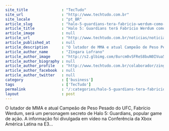 ```yaml
---
site_title               : "TecTudo"
site_url                 : "http://www.techtudo.com.br"
site_locale              : "pt_BR"
article_slug             : "halo-5-guardians-tera-fabricio-werdum-como-personagem-secreto"
article_title            : "Halo 5: Guardians terá Fabrício Werdum como personagem secreto"
article_image            : null
article_url              : "http://www.techtudo.com.br/noticias/noticia/2015/06/halo-5-tera-fabricio-werdum-como-personagem-secreto-e32015.html"
article_published_at     : null
article_description      : "O lutador de MMA e atual Campeão de Peso Pesado do UFC, Fabrício Werdum, será um personagem secreto de Halo 5: Guardians, popular game de ação. A informação foi divulgada em vídeo na Conferência da Xbox América Latina na E3..."
article_author_name      : "Zíngara Lofrano"
article_author_image     : "http://s2.glbimg.com/8urcm0vSFReS8buN0IVua5BEXqo=/30x30/s2.glbimg.com/LGSCsrhYUXJuXp7x6PCAXolF1Po=/0x17:182x200/140x140/s.glbimg.com/po/tt2/f/original/2014/04/10/1620905_10200719962840116_1974854510_n.jpg"
article_author_biography : null
article_author_profile   : "http://www.techtudo.com.br/colaborador/zingara-lofrano.html"
article_author_facebook  : null
article_author_twitter   : null
category                 : ['business']
tags                     : ['TecTudo']
permalink                : "/:categories/halo-5-guardians-tera-fabricio-werdum-como-personagem-secreto/"
layout                   : post
---
```


O lutador de MMA e atual Campeão de Peso Pesado do UFC, Fabrício Werdum, será um personagem secreto de Halo 5: Guardians, popular game de ação. A informação foi divulgada em vídeo na Conferência da Xbox América Latina na E3...
